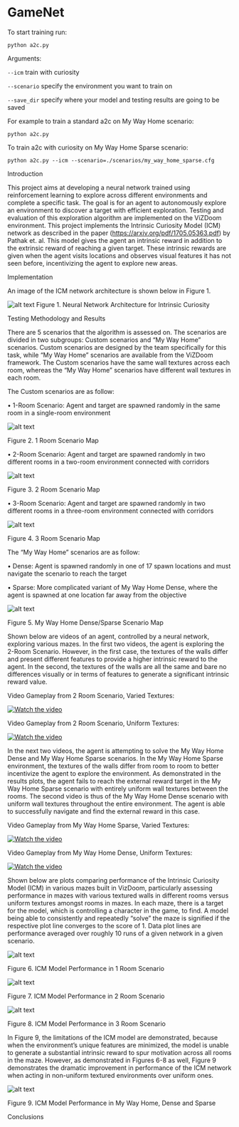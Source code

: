 # GameNet

To start training run:

`python a2c.py`

Arguments:

`--icm` train with curiosity

`--scenario` specify the environment you want to train on

`--save_dir` specify where your model and testing results are going to be saved

For example to train a standard a2c on My Way Home scenario:

`python a2c.py`

To train a2c with curiosity on My Way Home Sparse scenario:

`python a2c.py --icm --scenario=./scenarios/my_way_home_sparse.cfg`


Introduction

This project aims at developing a neural network trained using reinforcement learning to explore across different environments and complete a specific task. The goal is for an agent to autonomously explore an environment to discover a target with efficient exploration. Testing and evaluation of this exploration algorithm are implemented on the ViZDoom environment. This project implements the Intrinsic Curiosity Model (ICM) network as described in the paper (https://arxiv.org/pdf/1705.05363.pdf) by Pathak et. al. This model gives the agent an intrinsic reward in addition to the extrinsic reward of reaching a given target. These intrinsic rewards are given when the agent visits locations and observes visual features it has not seen before, incentivizing the agent to explore new areas. 

Implementation

An image of the ICM network architecture is shown below in Figure 1.

![alt text](https://github.com/e-lab/GameNet/blob/master/images/ICM%20Network%20Architecture.PNG)
Figure 1. Neural Network Architecture for Intrinsic Curiosity

Testing Methodology and Results

There are 5 scenarios that the algorithm is assessed on. The scenarios are divided in two subgroups: Custom scenarios and “My Way Home” scenarios. Custom scenarios are designed by the team specifically for this task, while “My Way Home” scenarios are available from the ViZDoom framework. The Custom scenarios have the same wall textures across each room, whereas the “My Way Home” scenarios have different wall textures in each room. 

The Custom scenarios are as follow:

•	1-Room Scenario: Agent and target are spawned randomly in the same room in a single-room environment

![alt text](https://github.com/e-lab/GameNet/blob/master/images/1%20Room%20Map.jpg)

Figure 2. 1 Room Scenario Map

•	2-Room Scenario: Agent and target are spawned randomly in two different rooms in a two-room environment connected with corridors

![alt text](https://github.com/e-lab/GameNet/blob/master/images/2%20Room%20Map.jpg)

Figure 3. 2 Room Scenario Map

•	3-Room Scenario: Agent and target are spawned randomly in two different rooms in a three-room environment connected with corridors

![alt text](https://github.com/e-lab/GameNet/blob/master/images/3%20Room%20Map.png)

Figure 4. 3 Room Scenario Map

The “My Way Home” scenarios are as follow:

•	Dense: Agent is spawned randomly in one of 17 spawn locations and must navigate the scenario to reach the target

•	Sparse: More complicated variant of My Way Home Dense, where the agent is spawned at one location far away from the objective

![alt text](https://github.com/e-lab/GameNet/blob/master/images/My%20Way%20Home%20Map.png)

Figure 5. My Way Home Dense/Sparse Scenario Map

Shown below are videos of an agent, controlled by a neural network, exploring various mazes. In the first two videos, the agent is exploring the 2-Room Scenario. However, in the first case, the textures of the walls differ and present different features to provide a higher intrinsic reward to the agent. In the second, the textures of the walls are all the same and bare no differences visually or in terms of features to generate a significant intrinsic reward value.

Video Gameplay from 2 Room Scenario, Varied Textures:

[![Watch the video](https://img.youtube.com/vi/ZM_DA8amomU/hqdefault.jpg)](
https://youtu.be/ZM_DA8amomU)

Video Gameplay from 2 Room Scenario, Uniform Textures:

[![Watch the video](https://img.youtube.com/vi/gdGoK9cx1R4/hqdefault.jpg)](
https://youtu.be/gdGoK9cx1R4)

In the next two videos, the agent is attempting to solve the My Way Home Dense and My Way Home Sparse scenarios. In the My Way Home Sparse environment, the textures of the walls differ from room to room to better incentivize the agent to explore the environment. As demonstrated in the results plots, the agent fails to reach the external reward target in the My Way Home Sparse scenario with entirely uniform wall textures between the rooms. The second video is thus of the My Way Home Dense scenario with uniform wall textures throughout the entire environment. The agent is able to successfully navigate and find the external reward in this case. 

Video Gameplay from My Way Home Sparse, Varied Textures:

[![Watch the video](https://img.youtube.com/vi/b1hOzzZO2ag/hqdefault.jpg)](
https://youtu.be/b1hOzzZO2ag)

Video Gameplay from My Way Home Dense, Uniform Textures:

[![Watch the video](https://img.youtube.com/vi/FO8I7g8z_Jw/hqdefault.jpg)](
https://youtu.be/FO8I7g8z_Jw)

Shown below are plots comparing performance of the Intrinsic Curiosity Model (ICM) in various mazes built in VizDoom, particularly assessing performance in mazes with various textured walls in different rooms versus uniform textures amongst rooms in mazes. In each maze, there is a target for the model, which is controlling a character in the game, to find. A model being able to consistently and repeatedly “solve” the maze is signified if the respective plot line converges to the score of 1. Data plot lines are performance averaged over roughly 10 runs of a given network in a given scenario. 

![alt text](https://github.com/e-lab/GameNet/blob/master/images/ICM%201%20Room.PNG)

Figure 6. ICM Model Performance in 1 Room Scenario

![alt text](https://github.com/e-lab/GameNet/blob/master/images/ICM%202%20Room.PNG)

Figure 7. ICM Model Performance in 2 Room Scenario

![alt text](https://github.com/e-lab/GameNet/blob/master/images/ICM%203%20Room.PNG)

Figure 8. ICM Model Performance in 3 Room Scenario

In Figure 9, the limitations of the ICM model are demonstrated, because when the environment’s unique features are minimized, the model is unable to generate a substantial intrinsic reward to spur motivation across all rooms in the maze. However, as demonstrated in Figures 6-8 as well, Figure 9 demonstrates the dramatic improvement in performance of the ICM network when acting in non-uniform textured environments over uniform ones. 

![alt text](https://github.com/e-lab/GameNet/blob/master/images/My%20Way%20Home.PNG)

Figure 9. ICM Model Performance in My Way Home, Dense and Sparse


Conclusions
